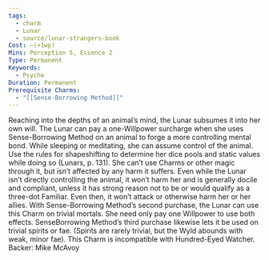 ```yaml
---
tags:
  - charm
  - Lunar
  - source/lunar-strangers-book
Cost: —(+1wp)
Mins: Perception 5, Essence 2
Type: Permanent
Keywords:
  - Psyche
Duration: Permanent
Prerequisite Charms:
  - "[[Sense-Borrowing Method]]"
---
```

Reaching into the depths of an animal’s mind, the Lunar subsumes it into her own will.
The Lunar can pay a one-Willpower surcharge when she uses Sense-Borrowing Method on an animal to forge a more controlling mental bond. While sleeping or meditating, she can assume control of the animal. Use the rules for shapeshifting to determine her dice pools and static values while doing so (Lunars, p. 131). She can’t use Charms or other magic through it, but isn’t affected by any harm it suffers.
Even while the Lunar isn’t directly controlling the animal, it won’t harm her and is generally docile and compliant, unless it has strong reason not to be or would qualify as a three-dot Familiar. Even then, it won’t attack or otherwise harm her or her allies.
With Sense-Borrowing Method’s second purchase, the Lunar can use this Charm on trivial mortals. She need only pay one Willpower to use both effects. SenseBorrowing Method’s third purchase likewise lets it be used on trivial spirits or fae. (Spirits are rarely trivial, but the Wyld abounds with weak, minor fae).
This Charm is incompatible with Hundred-Eyed Watcher.
Backer: Mike McAvoy